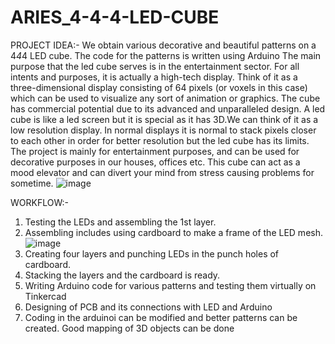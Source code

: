 # ARIES_4-4-4-LED-CUBE
PROJECT IDEA:-
We obtain various decorative and beautiful patterns on a 4*4*4 LED cube. The code for the patterns is written using Arduino
The main purpose that the led cube serves is in the entertainment sector. For all intents and purposes, it is actually a high-tech display. Think of it as a three-dimensional display consisting of 64 pixels (or voxels in this case) which can be used to visualize any sort of animation or graphics. The cube has commercial potential due to its advanced and unparalleled design.
A led cube is like a led screen but it is special as it has 3D.We can think of it as a low resolution display. In normal displays it is normal to stack pixels closer to each other in order for better resolution but the led cube has its limits.
The project is mainly for entertainment purposes, and can be used for decorative purposes in our houses, offices etc. This cube can act as a mood elevator and can divert your mind from stress causing problems for sometime.
![image](https://github.com/Krish-Roorkee/ARIES_4-4-4-LED-CUBE/assets/101397993/e00c6797-2046-4ebb-b36a-f6758e4f090e)

WORKFLOW:-

1) Testing the LEDs and assembling the 1st layer.
2) Assembling includes using cardboard to make a frame of the LED mesh. 
 ![image](https://github.com/Krish-Roorkee/ARIES_4-4-4-LED-CUBE/assets/101397993/24e7dae3-cc4f-4a5b-ae71-0fdc205468b4)
3) Creating four layers and punching LEDs in the punch holes of cardboard.
4) Stacking the layers and the cardboard is ready.
5) Writing Arduino code for various patterns and testing them virtually on Tinkercad
6) Designing of PCB and its connections with LED and Arduino
7) Coding in the arduinoi can be modified and better patterns can be created. Good mapping of 3D objects can be done





